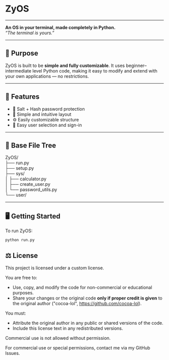 # ZyOS
---
**An OS in your terminal, made completely in Python.**  
_“The terminal is yours.”_

---

## 🧠 Purpose

ZyOS is built to be **simple and fully customizable**. It uses beginner–intermediate level Python code, making it easy to modify and extend with your own applications — no restrictions.

---

## 🚀 Features

- 🧂 Salt + Hash password protection  
- 🎯 Simple and intuitive layout  
- ⚙️ Easily customizable structure
- 👤 Easy user selection and sign-in
 
---

## 📁 Base File Tree

ZyOS/ \
├── run.py \
├── setup.py \
├── sys/ \
│   ├── calculator.py \
│   ├── create_user.py \
│   └── password_utils.py \
└── user/

---

## 🖥️ Getting Started

To run ZyOS:

```bash
python run.py
```

## ⚖ License

This project is licensed under a custom license.

You are free to:
- Use, copy, and modify the code for non-commercial or educational purposes.
- Share your changes or the original code **only if proper credit is given** to the original author ("cocoa-lol", https://github.com/cocoa-lol).

You must:
- Attribute the original author in any public or shared versions of the code.
- Include this license text in any redistributed versions.

Commercial use is not allowed without permission.

For commercial use or special permissions, contact me via my GitHub Issues.
